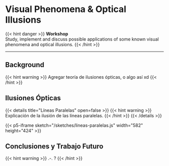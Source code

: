 # Visual Phenomena & Optical Illusions

{{< hint danger >}}
**Workshop**  
Study, implement and discuss possible applications of some known visual phenomena and optical illusions.
{{< /hint >}}

---

## Background

{{< hint warning >}}
Agregar teoría de ilusiones ópticas, o algo así xd
{{< /hint >}}

## Ilusiones Ópticas

{{< details title="Líneas Paralelas" open=false >}}
{{< hint warning >}}
Explicación de la ilusión de las líneas paralelas.
{{< /hint >}}
{{< /details >}}

{{< p5-iframe sketch="/sketches/lineas-paralelas.js" width="582" height="424" >}}

## Conclusiones y Trabajo Futuro

{{< hint warning >}}
.-. ?
{{< /hint >}}